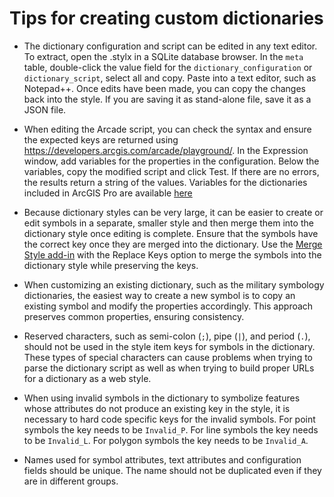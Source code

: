 # Tips for creating custom dictionaries

* The dictionary configuration and script can be edited in any text editor. To extract, open the .stylx in a SQLite database browser. In the `meta` table, double-click the value field for the `dictionary_configuration` or `dictionary_script`, select all and copy. Paste into a text editor, such as Notepad++. Once edits have been made, you can copy the changes back into the style. If you are saving it as stand-alone file, save it as a JSON file.

* When editing the Arcade script, you can check the syntax and ensure the expected keys are returned using https://developers.arcgis.com/arcade/playground/. In the Expression window, add variables for the properties in the configuration. Below the variables, copy the modified script and click Test. If there are no errors, the results return a string of the values. Variables for the dictionaries included in ArcGIS Pro are available [here](../variable_declarations)

* Because dictionary styles can be very large, it can be easier to create or edit symbols in a separate, smaller style and then merge them into the dictionary style once editing is complete. Ensure that the symbols have the correct key once they are merged into the dictionary. Use the [Merge Style add-in](../Add-Ins/Merge_Styles) with the Replace Keys option to merge the symbols into the dictionary style while preserving the keys.

* When customizing an existing dictionary, such as the military symbology dictionaries, the easiest way to create a new symbol is to copy an existing symbol and modify the properties accordingly. This approach preserves common properties, ensuring consistency.

* Reserved characters, such as semi-colon (`;`), pipe (`|`), and period (`.`), should not be used in the style item keys for symbols in the dictionary. These types of special characters can cause problems when trying to parse the dictionary script as well as when trying to build proper URLs for a dictionary as a web style.

* When using invalid symbols in the dictionary to symbolize features whose attributes do not produce an existing key in the style, it is necessary to hard code specific keys for the invalid symbols. For point symbols the key needs to be `Invalid_P`. For line symbols the key needs to be `Invalid_L`. For polygon symbols the key needs to be `Invalid_A`.

* Names used for symbol attributes, text attributes and configuration fields should be unique.  The name should not be duplicated even if they are in different groups.
